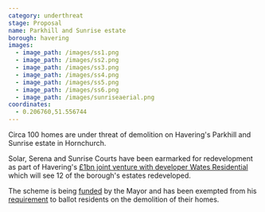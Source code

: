 ```yaml
---
category: underthreat
stage: Proposal
name: Parkhill and Sunrise estate 
borough: havering
images:
  - image_path: /images/ss1.png
  - image_path: /images/ss2.png
  - image_path: /images/ss3.png
  - image_path: /images/ss4.png
  - image_path: /images/ss5.png
  - image_path: /images/ss6.png
  - image_path: /images/sunriseaerial.png
coordinates: 
  - 0.206760,51.556744
---
```

Circa 100 homes are under threat of demolition on Havering's Parkhill and Sunrise estate in Hornchurch.

Solar, Serena and Sunrise Courts have been earmarked for redevelopment as part of Havering's [£1bn joint venture with developer Wates Residential](https://www.wates.co.uk/articles/case-study/borough-of-havering-housing-redevelopment/) which will see 12 of the borough's estates redeveloped.

The scheme is being [funded](/approved/funding) by the Mayor and has been exempted from his [requirement](/approved/ballotexemptions) to ballot residents on the demolition of their homes.


